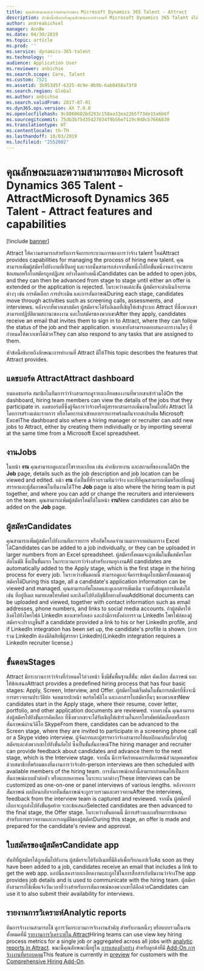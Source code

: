 ```yaml
---
title: คุณลักษณะและความสามารถของ Microsoft Dynamics 365 Talent - Attract
description: หัวข้อนี้อธิบายถึงคุณลักษณะการทำงานที่ Microsoft Dynamics 365 Talent มีให้สำหรับการจัดการกระบวนการว่าจ้างผู้มีความสามารถพิเศษใหม่
author: andreabichsel
manager: AnnBe
ms.date: 04/30/2019
ms.topic: article
ms.prod: ''
ms.service: dynamics-365-talent
ms.technology: ''
audience: Application User
ms.reviewer: anbichse
ms.search.scope: Core, Talent
ms.custom: 7521
ms.assetid: 3b953d5f-6325-4c9e-8b9b-6ab0458a73f8
ms.search.region: Global
ms.author: anbichse
ms.search.validFrom: 2017-07-01
ms.dyn365.ops.version: AX 7.0.0
ms.openlocfilehash: 9c8860602bd293c158aa33ea22b5f73de15a6b6f
ms.sourcegitcommit: 75db3b75d35d27034f9b56e7119c9d0cb7666830
ms.translationtype: HT
ms.contentlocale: th-TH
ms.lasthandoff: 10/03/2019
ms.locfileid: "2552082"
---
```

# <a name="microsoft-dynamics-365-talent---attract-features-and-capabilities"></a><span data-ttu-id="8387d-103">คุณลักษณะและความสามารถของ Microsoft Dynamics 365 Talent - Attract</span><span class="sxs-lookup"><span data-stu-id="8387d-103">Microsoft Dynamics 365 Talent - Attract features and capabilities</span></span>

[!include [banner](includes/banner.md)]

<span data-ttu-id="8387d-104">Attract ให้ความสามารถสำหรับการจัดการกระบวนการของการว่าจ้าง talent ใหม่</span><span class="sxs-lookup"><span data-stu-id="8387d-104">Attract provides capabilities for managing the process of hiring new talent.</span></span> <span data-ttu-id="8387d-105">คุณสามารถเพิ่มผู้สมัครไปยังงานที่เปิดอยู่ และจากนั้นสามารถส่งจากขั้นหนึ่งไปอีกขั้นหนึ่งจนกว่าจะขยายข้อเสนอหรือใบสมัครถูกปฏิเสธ อย่างใดอย่างหนึ่ง</span><span class="sxs-lookup"><span data-stu-id="8387d-105">Candidates can be added to open jobs, and they can then be advanced from stage to stage until either an offer is extended or the application is rejected.</span></span> <span data-ttu-id="8387d-106">ในระหว่างแต่ละขั้น ผู้สมัครจะดำเนินกิจกรรมต่างๆ เช่น การคัดเลือก การประเมิน และการสัมภาษณ์</span><span class="sxs-lookup"><span data-stu-id="8387d-106">During each stage, candidates move through activities such as screening calls, assessments, and interviews.</span></span> <span data-ttu-id="8387d-107">หลังจากที่พวกเขาสมัคร ผู้สมัครจะได้รับอีเมลที่เชิญให้เข้าสู่ระบบ Attract ที่ซึ่งพวกเขาสามารถปฏิบัติตามสถานะของงาน และใบสมัครของพวกเขา</span><span class="sxs-lookup"><span data-stu-id="8387d-107">After they apply, candidates receive an email that invites them to sign in to Attract, where they can follow the status of the job and their application.</span></span> <span data-ttu-id="8387d-108">พวกเขายังสามารถตอบสนองการงานใดๆ ที่กำหนดให้พวกเขาได้ด้วย</span><span class="sxs-lookup"><span data-stu-id="8387d-108">They can also respond to any tasks that are assigned to them.</span></span>

<span data-ttu-id="8387d-109">หัวข้อนี้อธิบายถึงลักษณะการทำงานที่ Attract มีให้</span><span class="sxs-lookup"><span data-stu-id="8387d-109">This topic describes the features that Attract provides.</span></span>

## <a name="attract-dashboard"></a><span data-ttu-id="8387d-110">แดชบอร์ด Attract</span><span class="sxs-lookup"><span data-stu-id="8387d-110">Attract dashboard</span></span>
<span data-ttu-id="8387d-111">บนแดชบอร์ด สมาชิกในทีมการว่าจ้างสามารถดูรายละเอียดของงานที่พวกเขาเข้าร่วมได้</span><span class="sxs-lookup"><span data-stu-id="8387d-111">On the dashboard, hiring team members can view the details of the jobs that they participate in.</span></span> <span data-ttu-id="8387d-112">แดชบอร์ดที่ซึ่งผู้จัดการว่าจ้างหรือผู้สรรหาสามารถเพิ่มงานใหม่ไปยัง Attract ได้ โดยการสร้างแต่ละรายการ หรือโดยการนำเข้าหลายรายการพร้อมกันจากสเปรดชีต Microsoft Excel</span><span class="sxs-lookup"><span data-stu-id="8387d-112">The dashboard also where a hiring manager or recruiter can add new jobs to Attract, either by creating them individually or by importing several at the same time from a Microsoft Excel spreadsheet.</span></span>

## <a name="jobs"></a><span data-ttu-id="8387d-113">งาน</span><span class="sxs-lookup"><span data-stu-id="8387d-113">Jobs</span></span>
<span data-ttu-id="8387d-114">ในหน้า **งาน** คุณสามารถดูและแก้ไขรายละเอียด เช่น คำอธิบายงาน และสถานที่ของงานได้</span><span class="sxs-lookup"><span data-stu-id="8387d-114">On the **Job** page, details such as the job description and job location can be viewed and edited.</span></span> <span data-ttu-id="8387d-115">หน้า **งาน** ยังเป็นที่ที่รวบรวมทีมว่าจ้าง และที่ที่คุณสามารถเพิ่มหรือเปลี่ยนผู้สรรหาและผู้สัมภาษณ์ในทีมงานได้</span><span class="sxs-lookup"><span data-stu-id="8387d-115">The **Job** page is also where the hiring team is put together, and where you can add or change the recruiters and interviewers on the team.</span></span> <span data-ttu-id="8387d-116">คุณสามารถเพิ่มผู้สมัครใหม่ได้ในหน้า **งาน**</span><span class="sxs-lookup"><span data-stu-id="8387d-116">New candidates can also be added on the **Job** page.</span></span>

## <a name="candidates"></a><span data-ttu-id="8387d-117">ผู้สมัคร</span><span class="sxs-lookup"><span data-stu-id="8387d-117">Candidates</span></span>
<span data-ttu-id="8387d-118">คุณสามารถเพิ่มผู้สมัครไปยังงานทีละรายการ หรืออัพโหลดจำนวนมากจากแผ่นตาราง Excel ได้</span><span class="sxs-lookup"><span data-stu-id="8387d-118">Candidates can be added to a job individually, or they can be uploaded in larger numbers from an Excel spreadsheet.</span></span> <span data-ttu-id="8387d-119">ผู้สมัครทั้งหมดจะถูกเพิ่มในขั้นสมัครโดยอัตโนมัติ ซึ่งเป็นขั้นแรก ในกระบวนการว่าจ้างสำหรับงานทุกงาน</span><span class="sxs-lookup"><span data-stu-id="8387d-119">All candidates are automatically added to the Apply stage, which is the first stage in the hiring process for every job.</span></span> <span data-ttu-id="8387d-120">ในระหว่างขั้นตอนนี้ สามารถดูและจัดการข้อมูลใบสมัครทั้งหมดของผู้สมัครได้</span><span class="sxs-lookup"><span data-stu-id="8387d-120">During this stage, all a candidate's application information can be viewed and managed.</span></span> <span data-ttu-id="8387d-121">คุณสามารถอัพโหลดและดูเอกสารเพิ่มเติม รวมทั้งข้อมูลการติดต่อได้ เช่น ที่อยู่อีเมล หมายเลขโทรศัพท์ และลิงค์ไปยังบัญชีสื่อทางสังคม</span><span class="sxs-lookup"><span data-stu-id="8387d-121">Additional documents can be uploaded and viewed, together with contact information such as email addresses, phone numbers, and links to social media accounts.</span></span> <span data-ttu-id="8387d-122">ถ้าผู้สมัครให้ลิงค์ไปยังโพรไฟล์ LinkedIn ของเขาหรือเธอ และถ้ามีการตั้งค่าการรวม LinkedIn โพรไฟล์ของผู้สมัครจะปรากฏขึ้น</span><span class="sxs-lookup"><span data-stu-id="8387d-122">If a candidate provided a link to his or her LinkedIn profile, and if LinkedIn integration has been set up, the candidate's profile is shown.</span></span> <span data-ttu-id="8387d-123">(การรวม LinkedIn ต้องมีลิขสิทธิ์ผู้สรรหา LinkedIn)</span><span class="sxs-lookup"><span data-stu-id="8387d-123">(LinkedIn integration requires a LinkedIn recruiter license.)</span></span>

## <a name="stages"></a><span data-ttu-id="8387d-124">ขั้นตอน</span><span class="sxs-lookup"><span data-stu-id="8387d-124">Stages</span></span>
<span data-ttu-id="8387d-125">Attract มีกระบวนการว่าจ้างที่กำหนดไว้ล่วงหน้า ซึ่งมีขั้นพื้นฐานสี่ขั้น: สมัคร คัดเลือก สัมภาษณ์ และให้ข้อเสนอ</span><span class="sxs-lookup"><span data-stu-id="8387d-125">Attract provides a predefined hiring process that has four basic stages: Apply, Screen, Interview, and Offer.</span></span> <span data-ttu-id="8387d-126">ผู้สมัครใหม่เริ่มต้นในขั้นการสมัครที่ซึ่งจะมีการตรวจทานประวัติย่อ จดหมายปะหน้า พอร์ตโฟลิโอ และเอกสารใบสมัครอื่นๆ ของพวกเขา</span><span class="sxs-lookup"><span data-stu-id="8387d-126">New candidates start in the Apply stage, where their resume, cover letter, portfolio, and other application documents are reviewed.</span></span> <span data-ttu-id="8387d-127">จากตรงนั้น คุณสามารถส่งผู้สมัครไปยังขั้นการคัดเลือก ที่ซึ่งพวกเขาจะได้รับเชิญให้เข้าร่วมในการโทรศัพท์คัดเลือกหรือการสัมภาษณ์ผ่านวิดีโอ Skype</span><span class="sxs-lookup"><span data-stu-id="8387d-127">From there, candidates can be advanced to the Screen stage, where they are invited to participate in a screening phone call or a Skype video interview.</span></span> <span data-ttu-id="8387d-128">ผู้จัดการและผู้สรรหาว่าจ้างสามารถให้ผลป้อนกลับเกี่ยวกับผู้สมัครและส่งพวกเขาไปยังขั้นถัดไป ซึ่งเป็นขั้นสัมภาษณ์</span><span class="sxs-lookup"><span data-stu-id="8387d-128">The hiring manager and recruiter can provide feedback about candidates and advance them to the next stage, which is the Interview stage.</span></span> <span data-ttu-id="8387d-129">จากนั้น มีการจัดกำหนดการสัมภาษณ์ส่วนบุคคลพร้อมด้วยสมาชิกที่พร้อมของทีมงานการว่าจ้าง</span><span class="sxs-lookup"><span data-stu-id="8387d-129">In-person interviews are then scheduled with available members of the hiring team.</span></span> <span data-ttu-id="8387d-130">การสัมภาษณ์เหล่านี้สามารถกำหนดให้เป็นการสัมภาษณ์แบบตัวต่อตัว หรือแบบหลายคน ในระยะเวลาต่างๆ</span><span class="sxs-lookup"><span data-stu-id="8387d-130">These interviews can be customized as one-on-one or panel interviews of various lengths.</span></span> <span data-ttu-id="8387d-131">หลังจากการสัมภาษณ์ ผลป้อนกลับจากทีมสัมภาษณ์จะถูกรวบรวมและตรวจทาน</span><span class="sxs-lookup"><span data-stu-id="8387d-131">After the interviews, feedback from the interview team is captured and reviewed.</span></span> <span data-ttu-id="8387d-132">จากนั้น ผู้สมัครที่เลือกจะถูกส่งไปยังขั้นสุดท้าย ระยะข้อเสนอ</span><span class="sxs-lookup"><span data-stu-id="8387d-132">Selected candidates are then advanced to the final stage, the Offer stage.</span></span> <span data-ttu-id="8387d-133">ในระหว่างขั้นตอนนี้ มีการสร้างและเตรียมการข้อเสนอสำหรับการตรวจทานและการอนุมัติของผู้สมัคร</span><span class="sxs-lookup"><span data-stu-id="8387d-133">During this stage, an offer is made and prepared for the candidate's review and approval.</span></span>

## <a name="candidate-app"></a><span data-ttu-id="8387d-134">ใบสมัครของผู้สมัคร</span><span class="sxs-lookup"><span data-stu-id="8387d-134">Candidate app</span></span>
<span data-ttu-id="8387d-135">ทันทีที่ผู้สมัครได้ถูกเพิ่มไปยังงาน ผู้สมัครจะได้รับอีเมลที่มีลิงก์เพื่อเรียกแอปเว็บ</span><span class="sxs-lookup"><span data-stu-id="8387d-135">As soon as they have been added to a job, candidates receive an email that includes a link to get the web app.</span></span> <span data-ttu-id="8387d-136">แอปนี้แสดงรายละเอียดงานและถูกใช้ในการสื่อสารกับทีมงานว่าจ้าง</span><span class="sxs-lookup"><span data-stu-id="8387d-136">The app provides job details and is used to communicate with the hiring team.</span></span> <span data-ttu-id="8387d-137">ผู้สมัครยังสามารถใช้เพื่อแจ้งวันเวลาที่ว่างสำหรับการสัมภาษณ์ของพวกเขาได้อีกด้วย</span><span class="sxs-lookup"><span data-stu-id="8387d-137">Candidates can use it to also submit their availability for interviews.</span></span>

## <a name="analytic-reports"></a><span data-ttu-id="8387d-138">รายงานการวิเคราะห์</span><span class="sxs-lookup"><span data-stu-id="8387d-138">Analytic reports</span></span>
<span data-ttu-id="8387d-139">ทีมการจ้างงานสามารถใช้ ดูการวัดกระบวนการจ้างงานสำคัญ สำหรับงานหนึ่งๆ หรือแบบรวมในงานทั้งหมดที่มี [รายงานการวิเคราะห์ใน Attract](analytic-reports.md)</span><span class="sxs-lookup"><span data-stu-id="8387d-139">Hiring teams can use view key hiring process metrics for a single job or aggregated across all jobs with [analytic reports in Attract](analytic-reports.md).</span></span> <span data-ttu-id="8387d-140">ขณะนี้คุณลักษณะนี้อยู่ใน [การแสดงตัวอย่าง](access-preview-feature.md) สำหรับลูกค้าที่มี [Add-On การจ้างงานที่ครอบคลุม](attract-comprehensive-hiring.md)</span><span class="sxs-lookup"><span data-stu-id="8387d-140">This feature is currently in [preview](access-preview-feature.md) for customers with the [Comprehensive Hiring Add-On](attract-comprehensive-hiring.md).</span></span>
